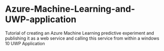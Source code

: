 # Azure-Machine-Learning-and-UWP-application
Tutorial of creating an Azure Machine Learning predictive experiment and publishing it as a web service
and calling this service from within a windows 10 UWP Application
